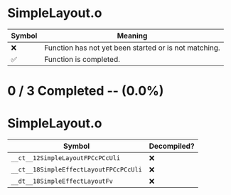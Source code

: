 # SimpleLayout.o
| Symbol | Meaning 
| ------------- | ------------- 
| :x: | Function has not yet been started or is not matching. 
| :white_check_mark: | Function is completed. 


# 0 / 3 Completed -- (0.0%)
# SimpleLayout.o
| Symbol | Decompiled? |
| ------------- | ------------- |
| `__ct__12SimpleLayoutFPCcPCcUli` | :x: |
| `__ct__18SimpleEffectLayoutFPCcPCcUli` | :x: |
| `__dt__18SimpleEffectLayoutFv` | :x: |
